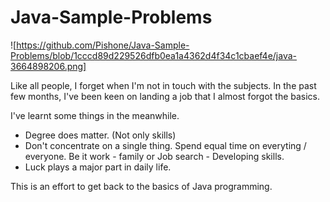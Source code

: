 # Java-Sample-Problems
![https://github.com/Pishone/Java-Sample-Problems/blob/1cccd89d229526dfb0ea1a4362d4f34c1cbaef4e/java-3664898206.png]

Like all people, I forget when I'm not in touch with the subjects. In the past few months, I've been keen on landing a job that I almost forgot the basics.

I've learnt some things in the meanwhile.
- Degree does matter. (Not only skills)
- Don't concentrate on a single thing. Spend equal time on everyting / everyone. Be it work - family or Job search - Developing skills.
- Luck plays a major part in daily life.

This is an effort to get back to the basics of Java programming.
